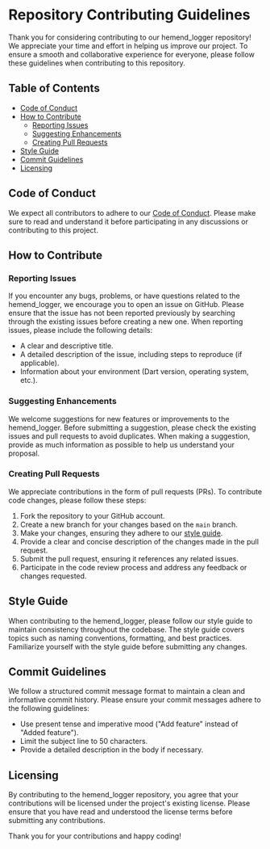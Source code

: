 # Repository Contributing Guidelines

Thank you for considering contributing to our hemend_logger repository! We appreciate your time and effort in helping us improve our project. To ensure a smooth and collaborative experience for everyone, please follow these guidelines when contributing to this repository.

## Table of Contents
- [Code of Conduct](#code-of-conduct)
- [How to Contribute](#how-to-contribute)
  - [Reporting Issues](#reporting-issues)
  - [Suggesting Enhancements](#suggesting-enhancements)
  - [Creating Pull Requests](#creating-pull-requests)
- [Style Guide](#style-guide)
- [Commit Guidelines](#commit-guidelines)
- [Licensing](#licensing)

## Code of Conduct

We expect all contributors to adhere to our [Code of Conduct](CODE_OF_CONDUCT.md). Please make sure to read and understand it before participating in any discussions or contributing to this project.

## How to Contribute

### Reporting Issues

If you encounter any bugs, problems, or have questions related to the hemend_logger, we encourage you to open an issue on GitHub. Please ensure that the issue has not been reported previously by searching through the existing issues before creating a new one. When reporting issues, please include the following details:

- A clear and descriptive title.
- A detailed description of the issue, including steps to reproduce (if applicable).
- Information about your environment (Dart version, operating system, etc.).

### Suggesting Enhancements

We welcome suggestions for new features or improvements to the hemend_logger. Before submitting a suggestion, please check the existing issues and pull requests to avoid duplicates. When making a suggestion, provide as much information as possible to help us understand your proposal.

### Creating Pull Requests

We appreciate contributions in the form of pull requests (PRs). To contribute code changes, please follow these steps:

1. Fork the repository to your GitHub account.
2. Create a new branch for your changes based on the `main` branch.
3. Make your changes, ensuring they adhere to our [style guide](#style-guide).
4. Provide a clear and concise description of the changes made in the pull request.
5. Submit the pull request, ensuring it references any related issues.
6. Participate in the code review process and address any feedback or changes requested.

## Style Guide

When contributing to the hemend_logger, please follow our style guide to maintain consistency throughout the codebase. The style guide covers topics such as naming conventions, formatting, and best practices. Familiarize yourself with the style guide before submitting any changes.

## Commit Guidelines

We follow a structured commit message format to maintain a clean and informative commit history. Please ensure your commit messages adhere to the following guidelines:

- Use present tense and imperative mood ("Add feature" instead of "Added feature").
- Limit the subject line to 50 characters.
- Provide a detailed description in the body if necessary.

## Licensing

By contributing to the hemend_logger repository, you agree that your contributions will be licensed under the project's existing license. Please ensure that you have read and understood the license terms before submitting any contributions.

Thank you for your contributions and happy coding!
